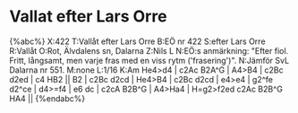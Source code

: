 # Vallat efter Lars Orre

{%abc%}
X:422
T:Vallåt efter Lars Orre
B:EÖ nr 422
S:efter Lars Orre
R:Vallåt
O:Rot, Älvdalens sn, Dalarna
Z:Nils L
N:EÖ:s anmärkning: "Efter fiol. Fritt, långsamt, men varje fras med en viss rytm ('frasering')".
N:Jämför SvL Dalarna nr 551.
M:none
L:1/16
K:Am
He4>d4 | c2Ac B2A^G | A4>B4 | c2Bc d2ed | c4 HB2 ||
B2 | c2Bc d2cd | He4>B4 | c2Bc d2cd | e4>e4 | g2^fe d2^ce | 
d4>=f4 | e6 dc | c2cA B2B^G | A4>Ha4 | H=g2>f2ed c2Ac B2B^G HA4 ||
{%endabc%}
